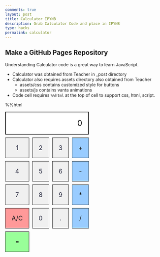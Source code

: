 ```yaml
---
comments: true
layout: post
title: Calculator IPYNB 
description: Grab Calculator Code and place in IPYNB
type: hacks
permalink: calculator
---
```


## Make a GitHub Pages Repository
Understanding Calculator code is a great way to learn JavaScript.
- Calculator was obtained from Teacher in _post directory
- Calculator also requires assets directory also obtained from Teacher
    - assets/css contains customized style for buttons
    - assets/js contains vanta animations 
- Code cell requires `%%html` at the top of cell to support css, html, script.



%%html
<style>
  .calculator-container {
    display: grid;
    grid-template-columns: repeat(4, 1fr);
    grid-gap: 10px;
    width: 200px;
  }

  .calculator-number, .calculator-operation, .calculator-clear, .calculator-equals {
    padding: 20px;
    font-size: 20px;
    background-color: #f0f0f0;
    border: 1px solid #000;
    text-align: center;
    cursor: pointer;
  }

  .calculator-output {
    grid-column: span 4; /* Make the output span across 4 columns */
    padding: 20px;
    font-size: 25px;
    background-color: #ffffff;
    color: #000000; /* Answer text color set to black */
    border: 2px solid #000000; /* Black border */
    text-align: right; /* Right-align the output */
  }

  .calculator-number {
    color: #2b2d42; /* Blueish black color */
  }

  .calculator-clear {
    background-color: #ff9999;
  }

  .calculator-operation {
    background-color: #99ccff;
  }

  .calculator-equals {
    background-color: #99ff99;
  }
</style>

<!-- Add a container for the animation -->
<div id="animation">
  <div class="calculator-container">
      <!--result-->
      <div class="calculator-output" id="output">0</div>
      <!--row 1-->
      <div class="calculator-number">1</div>
      <div class="calculator-number">2</div>
      <div class="calculator-number">3</div>
      <div class="calculator-operation">+</div>
      <!--row 2-->
      <div class="calculator-number">4</div>
      <div class="calculator-number">5</div>
      <div class="calculator-number">6</div>
      <div class="calculator-operation">-</div>
      <!--row 3-->
      <div class="calculator-number">7</div>
      <div class="calculator-number">8</div>
      <div class="calculator-number">9</div>
      <div class="calculator-operation">*</div>
      <!--row 4-->
      <div class="calculator-clear">A/C</div>
      <div class="calculator-number">0</div>
      <div class="calculator-number">.</div>
      <div class="calculator-operation">/</div> <!-- Division symbol -->
      <div class="calculator-equals">=</div>
  </div>
</div>

<!-- JavaScript (JS) implementation of the calculator. -->
<script>
  // initialize important variables to manage calculations
  var firstNumber = null;
  var operator = null;
  var nextReady = true;
  // build objects containing key elements
  const output = document.getElementById("output");
  const numbers = document.querySelectorAll(".calculator-number");
  const operations = document.querySelectorAll(".calculator-operation");
  const clear = document.querySelectorAll(".calculator-clear");
  const equals = document.querySelectorAll(".calculator-equals");

  // Number buttons listener
  numbers.forEach(button => {
    button.addEventListener("click", function() {
      number(button.textContent);
    });
  });

  // Number action
  function number (value) { // function to input numbers into the calculator
      if (value != ".") {
          if (nextReady == true) { // nextReady is used to tell the computer when the user is going to input a completely new number
              output.innerHTML = value;
              if (value != "0") { // if statement to ensure that there are no multiple leading zeroes
                  nextReady = false;
              }
          } else {
              output.innerHTML = output.innerHTML + value; // concatenation is used to add the numbers to the end of the input
          }
      } else { // special case for adding a decimal; can not have two decimals
          if (output.innerHTML.indexOf(".") == -1) {
              output.innerHTML = output.innerHTML + value;
              nextReady = false;
          }
      }
  }

  // Operation buttons listener
  operations.forEach(button => {
  button.addEventListener("click", function() {
    operation(button.textContent);
  });
});

  // Operator action
  function operation(choice) {
  if (firstNumber == null) {
    firstNumber = parseFloat(output.innerHTML); // Use parseFloat for floating-point division
    nextReady = true;
    operator = choice;
    return;
  }
  firstNumber = calculate(firstNumber, parseFloat(output.innerHTML));
  operator = choice;
  output.innerHTML = firstNumber.toString();
  nextReady = true;
}
 // Calculator
function calculate(first, second) {
  let result = 0;
  switch (operator) {
    case "+":
      result = first + second;
      break;
    case "-":
      result = first - second;
      break;
    case "*":
      result = first * second;
      break;
    case "/":
      if (second === 0) {
        result = "Error"; // Handle division by zero
      } else {
        result = first / second;
      }
      break;
    default:
      break;
  }
  return result;
}

  // Equals button listener
  equals.forEach(button => {
    button.addEventListener("click", function() {
      equal();
    });
  });

  // Equal action
  function equal () { // function used when the equals button is clicked; calculates equation and displays it
      firstNumber = calculate(firstNumber, parseFloat(output.innerHTML));
      output.innerHTML = firstNumber.toString();
      nextReady = true;
  }

  // Clear button listener
  clear.forEach(button => {
    button.addEventListener("click", function() {
      clearCalc();
    });
  });

  // A/C action
  function clearCalc () { // clears calculator
      firstNumber = null;
      output.innerHTML = "0";
      nextReady = true;
  }
  // Listen for keyboard events
  document.addEventListener("keydown", function(event) {
  // Check which key was pressed
  const key = event.key;

  // Handle numbers (0-9) and decimal point
  if (/^[0-9]$/.test(key) || key === ".") {
    number(key);
  }

  // Handle Backspace key for delete
  if (key === "Backspace") {
    deleteLastCharacter();
  }
  });

  // Function to delete the last character
  function deleteLastCharacter() {
  const currentOutput = output.innerHTML;
  if (currentOutput.length > 1) {
    output.innerHTML = currentOutput.slice(0, -1);
  } else {
    output.innerHTML = "0";
    nextReady = true;
  }
}

</script>

<!-- 
Vanta animations just for fun, load JS onto the page
-->
<script src="assets/js2/three.r119.min.js"></script>
<script src="assets/js2/vanta.halo.min.js"></script>
<script src="assets/js2/vanta.birds.min.js"></script>
<script src="assets/js2/vanta.net.min.js"></script>
<script src="assets/js2/vanta.rings.min.js"></script>

<script>
// setup vanta scripts as functions
var vantaInstances = {
  halo: VANTA.HALO,
  birds: VANTA.BIRDS,
  net: VANTA.NET,
  rings: VANTA.RINGS
};

// obtain a random vanta function
var vantaInstance = vantaInstances[Object.keys(vantaInstances)[Math.floor(Math.random() * Object.keys(vantaInstances).length)]];

// run the animation
vantaInstance({
  el: "#animation",
  mouseControls: true,
  touchControls: true,
  gyroControls: false
});
</script>
